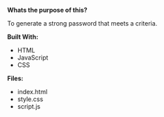 **Whats the purpose of this?**    

  To generate a strong password that meets a criteria. 

**Built With:**
- HTML
- JavaScript
- CSS 

**Files:**
- index.html
- style.css
- script.js

